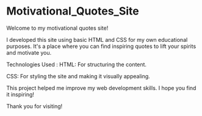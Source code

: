 # Motivational_Quotes_Site
Welcome to my motivational quotes site!

I developed this site using basic HTML and CSS for my own educational purposes. It's a place where you can find inspiring quotes to lift your spirits and motivate you.

Technologies Used :
HTML: For structuring the content.

CSS: For styling the site and making it visually appealing.

This project helped me improve my web development skills. I hope you find it inspiring!

Thank you for visiting!

